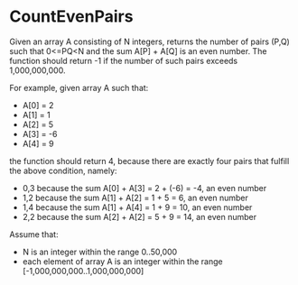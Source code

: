 # CountEvenPairs

Given an array A consisting of N integers, returns the number of pairs (P,Q) such that 0<=PQ<N and the sum A[P] + A[Q] is an even number. The function should return -1 if the number of such pairs exceeds 1,000,000,000.

For example, given array A such that:
* A[0] = 2
* A[1] = 1
* A[2] = 5
* A[3] = -6
* A[4] = 9

the function should return 4, because there are exactly four pairs that fulfill the above condition, namely:
* 0,3 because the sum A[0] + A[3] = 2 + (-6) = -4, an even number
* 1,2 because the sum A[1] + A[2] = 1 + 5    =  6, an even number
* 1,4 because the sum A[1] + A[4] = 1 + 9    = 10, an even number
* 2,2 because the sum A[2] + A[2] = 5 + 9    = 14, an even number

Assume that:
* N is an integer within the range 0..50,000
* each element of array A is an integer within the range [-1,000,000,000..1,000,000,000]

